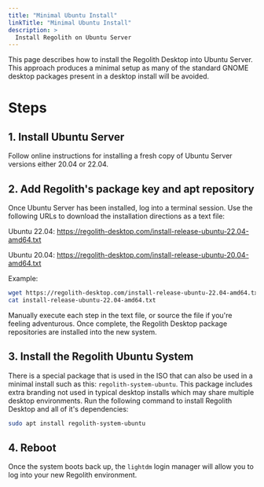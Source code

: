 ```yaml
---
title: "Minimal Ubuntu Install"
linkTitle: "Minimal Ubuntu Install"
description: >
  Install Regolith on Ubuntu Server
---
```


This page describes how to install the Regolith Desktop into Ubuntu Server.  This approach produces a minimal setup as many of the standard GNOME desktop packages present in a desktop install will be avoided.

# Steps

## 1. Install Ubuntu Server

Follow online instructions for installing a fresh copy of Ubuntu Server versions either 20.04 or 22.04.

## 2. Add Regolith's package key and apt repository

Once Ubuntu Server has been installed, log into a terminal session.  Use the following URLs to download the installation directions as a text file:

Ubuntu 22.04: https://regolith-desktop.com/install-release-ubuntu-22.04-amd64.txt

Ubuntu 20.04: https://regolith-desktop.com/install-release-ubuntu-20.04-amd64.txt

Example:

```bash
wget https://regolith-desktop.com/install-release-ubuntu-22.04-amd64.txt
cat install-release-ubuntu-22.04-amd64.txt
```

Manually execute each step in the text file, or source the file if you're feeling adventurous.  Once complete, the Regolith Desktop package repositories are installed into the new system.

## 3. Install the Regolith Ubuntu System

There is a special package that is used in the ISO that can also be used in a minimal install such as this: `regolith-system-ubuntu`.  This package includes extra branding not used in typical desktop installs which may share multiple desktop environments.  Run the following command to install Regolith Desktop and all of it's dependencies:

```bash
sudo apt install regolith-system-ubuntu
```

## 4. Reboot

Once the system boots back up, the `lightdm` login manager will allow you to log into your new Regolith environment.
